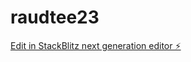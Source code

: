 # raudtee23

[Edit in StackBlitz next generation editor ⚡️](https://stackblitz.com/~/github.com/kvartiil/raudtee23)